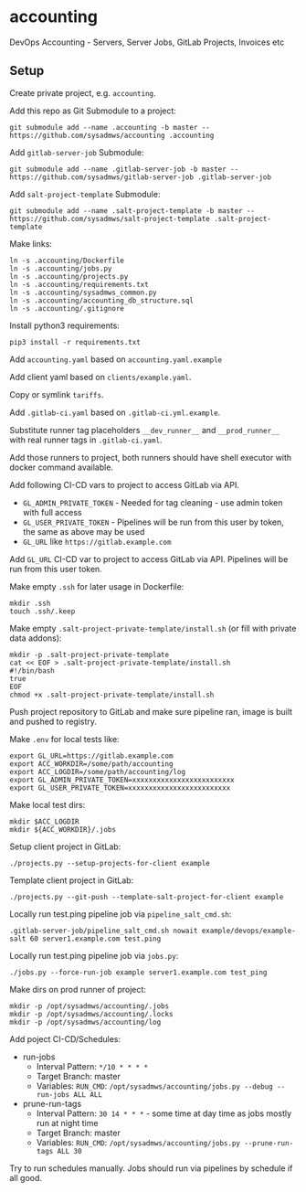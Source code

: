 # accounting
DevOps Accounting - Servers, Server Jobs, GitLab Projects, Invoices etc

## Setup
Create private project, e.g. `accounting`.

Add this repo as Git Submodule to a project:
```
git submodule add --name .accounting -b master -- https://github.com/sysadmws/accounting .accounting
```

Add `gitlab-server-job` Submodule:
```
git submodule add --name .gitlab-server-job -b master -- https://github.com/sysadmws/gitlab-server-job .gitlab-server-job
```

Add `salt-project-template` Submodule:
```
git submodule add --name .salt-project-template -b master -- https://github.com/sysadmws/salt-project-template .salt-project-template
```

Make links:
```
ln -s .accounting/Dockerfile
ln -s .accounting/jobs.py
ln -s .accounting/projects.py
ln -s .accounting/requirements.txt
ln -s .accounting/sysadmws_common.py
ln -s .accounting/accounting_db_structure.sql
ln -s .accounting/.gitignore
```

Install python3 requirements:
```
pip3 install -r requirements.txt
```

Add `accounting.yaml` based on `accounting.yaml.example`

Add client yaml based on `clients/example.yaml`.

Copy or symlink `tariffs`.

Add `.gitlab-ci.yaml` based on `.gitlab-ci.yml.example`.

Substitute runner tag placeholders `__dev_runner__` and `__prod_runner__` with real runner tags in `.gitlab-ci.yaml`.

Add those runners to project, both runners should have shell executor with docker command available.

Add following CI-CD vars to project to access GitLab via API.
- `GL_ADMIN_PRIVATE_TOKEN` - Needed for tag cleaning - use admin token with full access
- `GL_USER_PRIVATE_TOKEN` - Pipelines will be run from this user by token, the same as above may be used
- `GL_URL` like `https://gitlab.example.com`

Add `GL_URL` CI-CD var to project to access GitLab via API. Pipelines will be run from this user token.

Make empty `.ssh` for later usage in Dockerfile:
```
mkdir .ssh
touch .ssh/.keep
```

Make empty `.salt-project-private-template/install.sh` (or fill with private data addons):
```
mkdir -p .salt-project-private-template
cat << EOF > .salt-project-private-template/install.sh
#!/bin/bash
true
EOF
chmod +x .salt-project-private-template/install.sh
```

Push project repository to GitLab and make sure pipeline ran, image is built and pushed to registry.

Make `.env` for local tests like:
```
export GL_URL=https://gitlab.example.com
export ACC_WORKDIR=/some/path/accounting
export ACC_LOGDIR=/some/path/accounting/log
export GL_ADMIN_PRIVATE_TOKEN=xxxxxxxxxxxxxxxxxxxxxxxxx
export GL_USER_PRIVATE_TOKEN=xxxxxxxxxxxxxxxxxxxxxxxxx
```

Make local test dirs:
```
mkdir $ACC_LOGDIR
mkdir ${ACC_WORKDIR}/.jobs
```

Setup client project in GitLab:
```
./projects.py --setup-projects-for-client example
```

Template client project in GitLab:
```
./projects.py --git-push --template-salt-project-for-client example
```

Locally run test.ping pipeline job via `pipeline_salt_cmd.sh`:
```
.gitlab-server-job/pipeline_salt_cmd.sh nowait example/devops/example-salt 60 server1.example.com test.ping
```

Locally run test.ping pipeline job via `jobs.py`:
```
./jobs.py --force-run-job example server1.example.com test_ping
```

Make dirs on prod runner of project:
```
mkdir -p /opt/sysadmws/accounting/.jobs
mkdir -p /opt/sysadmws/accounting/.locks
mkdir -p /opt/sysadmws/accounting/log
```

Add poject CI-CD/Schedules:
- run-jobs
  - Interval Pattern: `*/10 * * * *`
  - Target Branch: master
  - Variables: `RUN_CMD`: `/opt/sysadmws/accounting/jobs.py --debug --run-jobs ALL ALL`
- prune-run-tags
  - Interval Pattern: `30 14 * * *` - some time at day time as jobs mostly run at night time
  - Target Branch: master
  - Variables: `RUN_CMD`: `/opt/sysadmws/accounting/jobs.py --prune-run-tags ALL 30`

Try to run schedules manually. Jobs should run via pipelines by schedule if all good.
